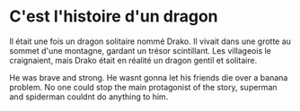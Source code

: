 # C'est l'histoire d'un dragon

Il était une fois un dragon solitaire nommé Drako. Il vivait dans une grotte au sommet d'une montagne, gardant un trésor scintillant. Les villageois le craignaient, mais Drako était en réalité un dragon gentil et solitaire.

He was brave and strong. He wasnt gonna let his friends die over a banana problem. No one could stop the main protagonist of the story, superman and spiderman couldnt do anything to him.

